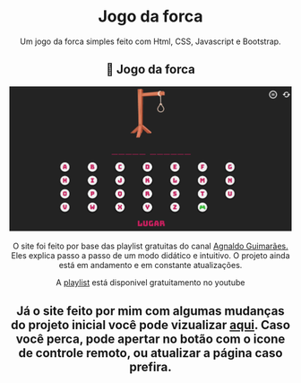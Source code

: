 <div align="center"><h1> Jogo da forca</div>
<div align="center"><p>Um jogo da forca simples feito com Html, CSS, Javascript e Bootstrap.</p>

## 📝 Jogo da forca
<div align="center"><img src="img_forca/sitefeito.png"></div>

<p> O site foi feito por base das playlist gratuitas do canal <a href = "https://www.instagram.com/agnaldo.guima/">Agnaldo Guimarães.</a> Eles explica passo a passo de um modo didático e intuitivo. O projeto ainda está em andamento e em constante atualizações. </p>
<p> A <a href = "https://www.youtube.com/watch?v=OvxbtRLUgXY&list=PLUPt90PJkVdU5kHy_QHmJi0MY_Zgw7CJV">playlist</a> está disponivel gratuitamento no youtube</p>

</div>

<div align="center"><h2>Já o site feito por mim com algumas mudanças do projeto inicial você pode vizualizar <a href="https://capitaozila.github.io/JogoDaForca/html/jogoforca.html">aqui</a>. Caso você perca, pode apertar no botão com o icone de controle remoto, ou atualizar a página caso prefira.</h2></div>

